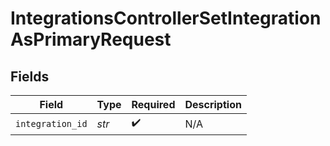 # IntegrationsControllerSetIntegrationAsPrimaryRequest


## Fields

| Field              | Type               | Required           | Description        |
| ------------------ | ------------------ | ------------------ | ------------------ |
| `integration_id`   | *str*              | :heavy_check_mark: | N/A                |